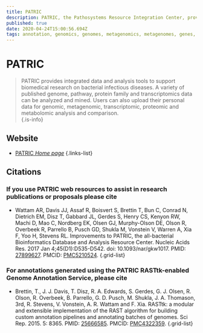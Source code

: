 ```yaml
---
title: PATRIC
description: PATRIC, the Pathosystems Resource Integration Center, provides integrated data and analysis tools to support biomedical research on bacterial infectious diseases.
published: true
date: 2020-04-24T15:00:56.694Z
tags: annotation, genomics, genomes, metagenomics, metagenomes, genes, proteins, data capture, metabolic reconstruction, analysis tools, database, transcriptomics, data visualization, proteomics
---
```


# PATRIC

> PATRIC provides integrated data and analysis tools to support biomedical research on bacterial infectious diseases. A variety of published genome, pathway, protein family and transcriptomics data can be analyzed and mined. Users can also upload their personal data for genomic, metagenomic, transcriptomic, proteomic and metabolomic analysis and comparison.  
{.is-info}

## Website

- [PATRIC *Home page*](https://www.patricbrc.org/)
{.links-list}

## Citations

### If you use PATRIC web resources to assist in research publications or proposals please cite

- Wattam AR, Davis JJ, Assaf R, Boisvert S, Brettin T, Bun C, Conrad N, Dietrich EM, Disz T, Gabbard JL, Gerdes S, Henry CS, Kenyon RW, Machi D, Mao C, Nordberg EK, Olsen GJ, Murphy-Olson DE, Olson R, Overbeek R, Parrello B, Pusch GD, Shukla M, Vonstein V, Warren A, Xia F, Yoo H, Stevens RL. Improvements to PATRIC, the all-bacterial Bioinformatics Database and Analysis Resource Center. Nucleic Acids Res. 2017 Jan 4;45(D1):D535-D542. doi: 10.1093/nar/gkw1017. PMID: [27899627](https://www.ncbi.nlm.nih.gov/pubmed/27899627). PMCID: [PMC5210524](http://www.ncbi.nlm.nih.gov/pmc/articles/PMC4322359/).
{.grid-list}

### For annotations generated using the PATRIC RASTtk-enabled Genome Annotation Service, please cite

- Brettin, T., J. J. Davis, T. Disz, R. A. Edwards, S. Gerdes, G. J. Olsen, R. Olson, R. Overbeek, B. Parrello, G. D. Pusch, M. Shukla, J. A. Thomason, 3rd, R. Stevens, V. Vonstein, A. R. Wattam and F. Xia. RASTtk: a modular and extensible implementation of the RAST algorithm for building custom annotation pipelines and annotating batches of genomes. Sci Rep. 2015. 5: 8365. PMID: [25666585](http://www.ncbi.nlm.nih.gov/pubmed/25666585). PMCID: [PMC4322359](http://www.ncbi.nlm.nih.gov/pmc/articles/PMC4322359/).
{.grid-list}